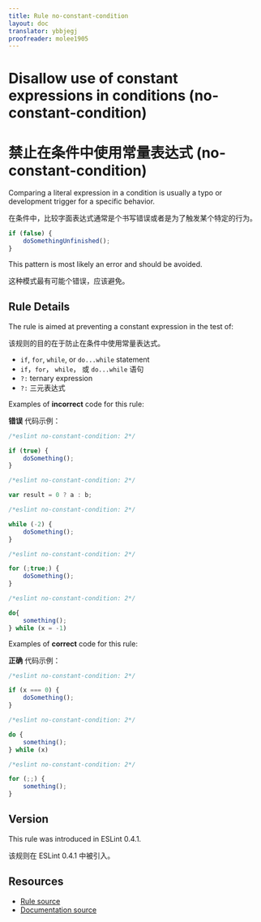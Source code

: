```yaml
---
title: Rule no-constant-condition
layout: doc
translator: ybbjegj
proofreader: molee1905
---
```

<!-- Note: No pull requests accepted for this file. See README.md in the root directory for details. -->

# Disallow use of constant expressions in conditions (no-constant-condition)

# 禁止在条件中使用常量表达式 (no-constant-condition)

Comparing a literal expression in a condition is usually a typo or development trigger for a specific behavior.

在条件中，比较字面表达式通常是个书写错误或者是为了触发某个特定的行为。

```js
if (false) {
    doSomethingUnfinished();
}
```

This pattern is most likely an error and should be avoided.

这种模式最有可能个错误，应该避免。

## Rule Details

The rule is aimed at preventing a constant expression in the test of:

该规则的目的在于防止在条件中使用常量表达式。

* `if`, `for`, `while`, or `do...while` statement
* `if`，`for`， `while`， 或 `do...while` 语句
* `?:` ternary expression
* `?:` 三元表达式

Examples of **incorrect** code for this rule:

**错误** 代码示例：

```js
/*eslint no-constant-condition: 2*/

if (true) {
    doSomething();
}
```

```js
/*eslint no-constant-condition: 2*/

var result = 0 ? a : b;
```

```js
/*eslint no-constant-condition: 2*/

while (-2) {
    doSomething();
}
```

```js
/*eslint no-constant-condition: 2*/

for (;true;) {
    doSomething();
}
```

```js
/*eslint no-constant-condition: 2*/

do{
    something();
} while (x = -1)
```

Examples of **correct** code for this rule:

**正确** 代码示例：

```js
/*eslint no-constant-condition: 2*/

if (x === 0) {
    doSomething();
}
```

```js
/*eslint no-constant-condition: 2*/

do {
    something();
} while (x)
```

```js
/*eslint no-constant-condition: 2*/

for (;;) {
    something();
}
```

## Version

This rule was introduced in ESLint 0.4.1.

该规则在 ESLint 0.4.1 中被引入。

## Resources

* [Rule source](https://github.com/eslint/eslint/tree/master/lib/rules/no-constant-condition.js)
* [Documentation source](https://github.com/eslint/eslint/tree/master/docs/rules/no-constant-condition.md)

